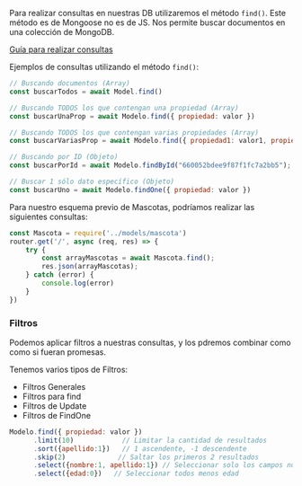 Para realizar consultas en nuestras DB utilizaremos el método `find()`. Este método es de Mongoose no es de JS. Nos permite buscar documentos en una colección de MongoDB.

[Guía para realizar consultas](https://mongoosejs.com/docs/api/model.html#Model.find())

Ejemplos de consultas utilizando el método `find()`:

```javascript
// Buscando documentos (Array)
const buscarTodos = await Model.find()

// Buscando TODOS los que contengan una propiedad (Array)
const buscarUnaProp = await Modelo.find({ propiedad: valor })

// Buscando TODOS los que contengan varias propiedades (Array)
const buscarVariasProp = await Modelo.find({ propiedad1: valor1, propiedad2: valor2 })

// Buscando por ID (Objeto)
const buscarPorId = await Modelo.findById("660052bdee9f87f1fc7a2bb5");

// Buscar 1 sólo dato específico (Objeto)
const buscarUno = await Modelo.findOne({ propiedad: valor })

```



Para nuestro esquema previo de Mascotas, podríamos realizar las siguientes consultas:

```javascript
const Mascota = require('../models/mascota')
router.get('/', async (req, res) => {
    try {
        const arrayMascotas = await Mascota.find();
        res.json(arrayMascotas);
    } catch (error) {
        console.log(error)
    }
})

```

### Filtros

Podemos aplicar filtros a nuestras consultas, y los pdremos combinar como como si fueran promesas. 

Tenemos varios tipos de Filtros:
- Filtros Generales
- Filtros para find
- Filtros de Update
- Filtros de FindOne

```javascript
Modelo.find({ propiedad: valor })
      .limit(10)            // Limitar la cantidad de resultados
      .sort({apellido:1})   // 1 ascendente, -1 descendente
      .skip(2)             // Saltar los primeros 2 resultados
      .select({nombre:1, apellido:1}) // Seleccionar solo los campos nombre y apellido
      .select({edad:0})   // Seleccionar todos menos edad
```




<!-- ### AND

```javascript
const Usuario = require('./models/Usuario');

const datos = await Usuario.find({
  $and: [
    { propiedad1: valor1 },
    { propiedad2: valor2 },
    {
      $nor: [
        { propiedad3: valor3 }
      ]
    }
  ]
}, (error, usuarios) => {
  if (error) {
    console.error('Error al buscar usuarios:', error);
  } else {
    console.log('Usuarios encontrados:', usuarios);
  }
});
``` -->